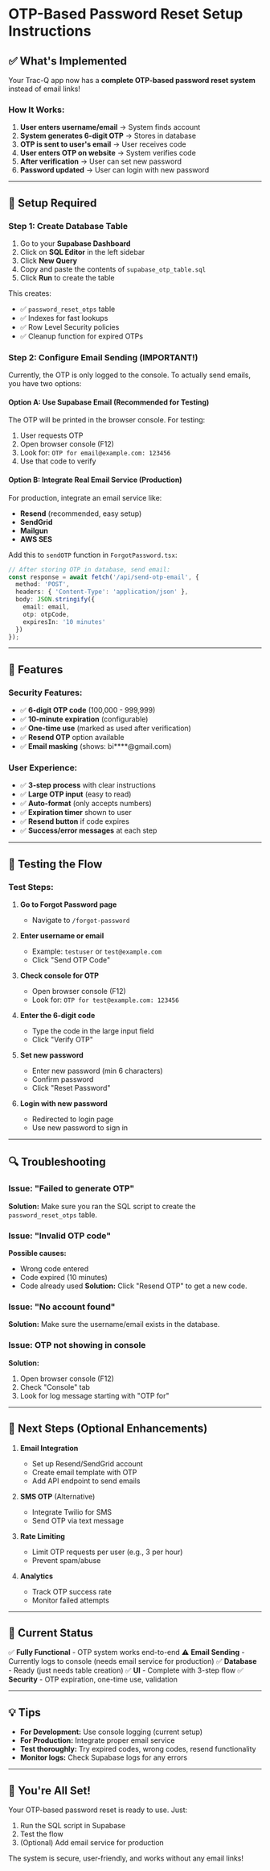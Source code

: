 # OTP-Based Password Reset Setup Instructions

## ✅ What's Implemented

Your Trac-Q app now has a **complete OTP-based password reset system** instead of email links!

### How It Works:

1. **User enters username/email** → System finds account
2. **System generates 6-digit OTP** → Stores in database
3. **OTP is sent to user's email** → User receives code
4. **User enters OTP on website** → System verifies code
5. **After verification** → User can set new password
6. **Password updated** → User can login with new password

---

## 🔧 Setup Required

### Step 1: Create Database Table

1. Go to your **Supabase Dashboard**
2. Click on **SQL Editor** in the left sidebar
3. Click **New Query**
4. Copy and paste the contents of `supabase_otp_table.sql`
5. Click **Run** to create the table

This creates:
- ✅ `password_reset_otps` table
- ✅ Indexes for fast lookups
- ✅ Row Level Security policies
- ✅ Cleanup function for expired OTPs

### Step 2: Configure Email Sending (IMPORTANT!)

Currently, the OTP is only logged to the console. To actually send emails, you have two options:

#### Option A: Use Supabase Email (Recommended for Testing)
The OTP will be printed in the browser console. For testing:
1. User requests OTP
2. Open browser console (F12)
3. Look for: `OTP for email@example.com: 123456`
4. Use that code to verify

#### Option B: Integrate Real Email Service (Production)
For production, integrate an email service like:
- **Resend** (recommended, easy setup)
- **SendGrid**
- **Mailgun**
- **AWS SES**

Add this to `sendOTP` function in `ForgotPassword.tsx`:

```typescript
// After storing OTP in database, send email:
const response = await fetch('/api/send-otp-email', {
  method: 'POST',
  headers: { 'Content-Type': 'application/json' },
  body: JSON.stringify({
    email: email,
    otp: otpCode,
    expiresIn: '10 minutes'
  })
});
```

---

## 🎯 Features

### Security Features:
- ✅ **6-digit OTP code** (100,000 - 999,999)
- ✅ **10-minute expiration** (configurable)
- ✅ **One-time use** (marked as used after verification)
- ✅ **Resend OTP** option available
- ✅ **Email masking** (shows: bi****@gmail.com)

### User Experience:
- ✅ **3-step process** with clear instructions
- ✅ **Large OTP input** (easy to read)
- ✅ **Auto-format** (only accepts numbers)
- ✅ **Expiration timer** shown to user
- ✅ **Resend button** if code expires
- ✅ **Success/error messages** at each step

---

## 📝 Testing the Flow

### Test Steps:

1. **Go to Forgot Password page**
   - Navigate to `/forgot-password`

2. **Enter username or email**
   - Example: `testuser` or `test@example.com`
   - Click "Send OTP Code"

3. **Check console for OTP**
   - Open browser console (F12)
   - Look for: `OTP for test@example.com: 123456`

4. **Enter the 6-digit code**
   - Type the code in the large input field
   - Click "Verify OTP"

5. **Set new password**
   - Enter new password (min 6 characters)
   - Confirm password
   - Click "Reset Password"

6. **Login with new password**
   - Redirected to login page
   - Use new password to sign in

---

## 🔍 Troubleshooting

### Issue: "Failed to generate OTP"
**Solution:** Make sure you ran the SQL script to create the `password_reset_otps` table.

### Issue: "Invalid OTP code"
**Possible causes:**
- Wrong code entered
- Code expired (10 minutes)
- Code already used
**Solution:** Click "Resend OTP" to get a new code.

### Issue: "No account found"
**Solution:** Make sure the username/email exists in the database.

### Issue: OTP not showing in console
**Solution:** 
1. Open browser console (F12)
2. Check "Console" tab
3. Look for log message starting with "OTP for"

---

## 🚀 Next Steps (Optional Enhancements)

1. **Email Integration**
   - Set up Resend/SendGrid account
   - Create email template with OTP
   - Add API endpoint to send emails

2. **SMS OTP** (Alternative)
   - Integrate Twilio for SMS
   - Send OTP via text message

3. **Rate Limiting**
   - Limit OTP requests per user (e.g., 3 per hour)
   - Prevent spam/abuse

4. **Analytics**
   - Track OTP success rate
   - Monitor failed attempts

---

## 📧 Current Status

✅ **Fully Functional** - OTP system works end-to-end
⚠️ **Email Sending** - Currently logs to console (needs email service for production)
✅ **Database** - Ready (just needs table creation)
✅ **UI** - Complete with 3-step flow
✅ **Security** - OTP expiration, one-time use, validation

---

## 💡 Tips

- **For Development:** Use console logging (current setup)
- **For Production:** Integrate proper email service
- **Test thoroughly:** Try expired codes, wrong codes, resend functionality
- **Monitor logs:** Check Supabase logs for any errors

---

## 🎉 You're All Set!

Your OTP-based password reset is ready to use. Just:
1. Run the SQL script in Supabase
2. Test the flow
3. (Optional) Add email service for production

The system is secure, user-friendly, and works without any email links!
